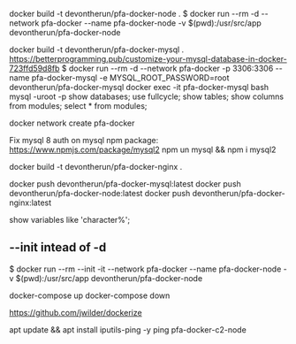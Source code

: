 docker build -t devontherun/pfa-docker-node .
$ docker run --rm -d --network pfa-docker --name pfa-docker-node -v $(pwd):/usr/src/app devontherun/pfa-docker-node

docker build -t devontherun/pfa-docker-mysql .
https://betterprogramming.pub/customize-your-mysql-database-in-docker-723ffd59d8fb
$ docker run --rm -d --network pfa-docker -p 3306:3306 --name pfa-docker-mysql -e MYSQL_ROOT_PASSWORD=root devontherun/pfa-docker-mysql
docker exec -it pfa-docker-mysql bash
mysql -uroot -p
show databases;
use fullcycle;
show tables;
show columns from modules;
select \* from modules;

docker network create pfa-docker

Fix mysql 8 auth on mysql npm package:
https://www.npmjs.com/package/mysql2
npm un mysql && npm i mysql2

docker build -t devontherun/pfa-docker-nginx .

docker push devontherun/pfa-docker-mysql:latest
docker push devontherun/pfa-docker-node:latest
docker push devontherun/pfa-docker-nginx:latest

show variables like 'character%';

## --init intead of -d

$ docker run --rm --init -it --network pfa-docker --name pfa-docker-node -v $(pwd):/usr/src/app devontherun/pfa-docker-node

docker-compose up
docker-compose down

https://github.com/jwilder/dockerize

apt update && apt install iputils-ping -y
ping pfa-docker-c2-node